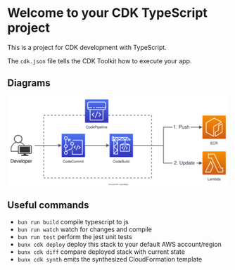 # Welcome to your CDK TypeScript project

This is a project for CDK development with TypeScript.

The `cdk.json` file tells the CDK Toolkit how to execute your app.

## Diagrams

![AWS Diagrams](/drawio/cicd-lambda-cdk.svg)

## Useful commands

* `bun run build`   compile typescript to js
* `bun run watch`   watch for changes and compile
* `bun run test`    perform the jest unit tests
* `bunx cdk deploy`  deploy this stack to your default AWS account/region
* `bunx cdk diff`    compare deployed stack with current state
* `bunx cdk synth`   emits the synthesized CloudFormation template
